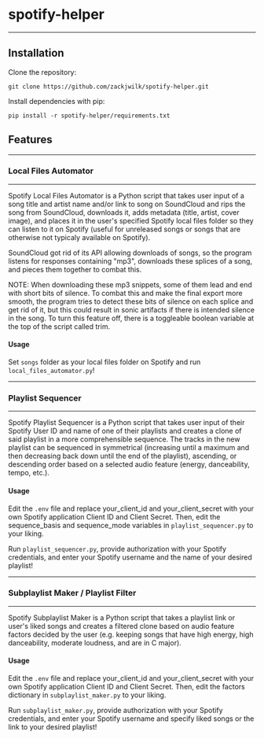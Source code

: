 # spotify-helper
---
## Installation
Clone the repository:

`git clone https://github.com/zackjwilk/spotify-helper.git`

Install dependencies with pip:

`pip install -r spotify-helper/requirements.txt`

## Features
---
### Local Files Automator
---
Spotify Local Files Automator is a Python script that takes user input of a song title and artist name and/or link to song on SoundCloud and rips the song from SoundCloud, downloads it, adds metadata (title, artist, cover image), and places it in the user's specified Spotify local files folder so they can listen to it on Spotify (useful for unreleased songs or songs that are otherwise not typicaly available on Spotify).

SoundCloud got rid of its API allowing downloads of songs, so the program listens for responses containing "mp3", downloads these splices of a song, and pieces them together to combat this.

NOTE: When downloading these mp3 snippets, some of them lead and end with short bits of silence. To combat this and make the final export more smooth, the program tries to detect these bits of silence on each splice and get rid of it, but this could result in sonic artifacts if there is intended silence in the song. To turn this feature off, there is a toggleable boolean variable at the top of the script called trim. 

#### Usage
Set `songs` folder as your local files folder on Spotify and run `local_files_automator.py`!

---
### Playlist Sequencer
---
Spotify Playlist Sequencer is a Python script that takes user input of their Spotify User ID and name of one of their playlists and creates a clone of said playlist in a more comprehensible sequence. The tracks in the new playlist can be sequenced in symmetrical (increasing until a maximum and then decreasing back down until the end of the playlist), ascending, or descending order based on a selected audio feature (energy, danceability, tempo, etc.).

#### Usage
Edit the `.env` file and replace your_client_id and your_client_secret with your own Spotify application Client ID and Client Secret. Then, edit the sequence_basis and sequence_mode variables in `playlist_sequencer.py` to your liking.

Run `playlist_sequencer.py`, provide authorization with your Spotify credentials, and enter your Spotify username and the name of your desired playlist!

---
### Subplaylist Maker / Playlist Filter
---
Spotify Subplaylist Maker is a Python script that takes a playlist link or user's liked songs and creates a filtered clone based on audio feature factors decided by the user (e.g. keeping songs that have high energy, high danceability, moderate loudness, and are in C major).

#### Usage
Edit the `.env` file and replace your_client_id and your_client_secret with your own Spotify application Client ID and Client Secret. Then, edit the factors dictionary in `subplaylist_maker.py` to your liking.

Run `subplaylist_maker.py`, provide authorization with your Spotify credentials, and enter your Spotify username and specify liked songs or the link to your desired playlist!
